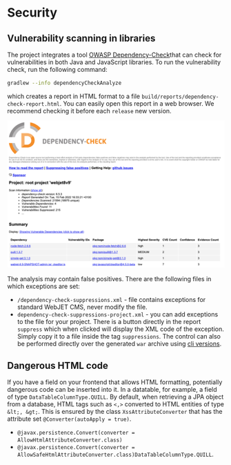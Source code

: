 # Security

## Vulnerability scanning in libraries

The project integrates a tool [OWASP Dependency-Check](https://jeremylong.github.io/DependencyCheck/index.html)that can check for vulnerabilities in both Java and JavaScript libraries. To run the vulnerability check, run the following command:

```sh
gradlew --info dependencyCheckAnalyze
```

which creates a report in HTML format to a file `build/reports/dependency-check-report.html`. You can easily open this report in a web browser. We recommend checking it before each `release` new version.

![](dependency-check.png)

The analysis may contain false positives. There are the following files in which exceptions are set:
- `/dependency-check-suppressions.xml` - file contains exceptions for standard WebJET CMS, never modify the file.
- `dependency-check-suppressions-project.xml` - you can add exceptions to the file for your project. There is a button directly in the report `suppress` which when clicked will display the XML code of the exception. Simply copy it to a file inside the tag `suppressions`.
The control can also be performed directly over the generated `war` archive using [cli versions](../../sysadmin/dependency-check/README.md).

## Dangerous HTML code

If you have a field on your frontend that allows HTML formatting, potentially dangerous code can be inserted into it. In a datatable, for example, a field of type `DataTableColumnType.QUILL`. By default, when retrieving a JPA object from a database, HTML tags such as `<,>` converted to HTML entities of type `&lt;, &gt;`. This is ensured by the class `XssAttributeConverter` that has the attribute set `@Converter(autoApply = true)`.



- `@javax.persistence.Convert(converter = AllowHtmlAttributeConverter.class)`
- `@javax.persistence.Convert(converter = AllowSafeHtmlAttributeConverter.class)`[](https://owasp.org/www-project-java-html-sanitizer/)`DataTableColumnType.QUILL`.

